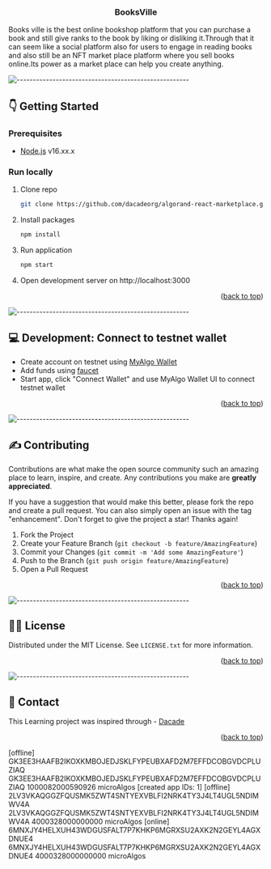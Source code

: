 

<h3 align="center">BooksVille</h3>

</div>
Books ville is the best online bookshop platform that you can purchase a book and still give ranks to the book by liking or disliking it.Through that it can seem like a social platform also for users to engage in reading books and also still be an NFT market place platform where you sell books online.Its power as a market place can help you create anything.

![-----------------------------------------------------](https://raw.githubusercontent.com/andreasbm/readme/master/assets/lines/cloudy.png)

<!-- GETTING STARTED -->

## :point_down: Getting Started

### Prerequisites

- [Node.js](https://nodejs.org/en/) v16.xx.x

### Run locally

1. Clone repo
   ```sh
   git clone https://github.com/dacadeorg/algorand-react-marketplace.git
   ```

2. Install packages
   ```sh
   npm install
   ```
3. Run application
   ```sh
   npm start
   ```
4. Open development server on http://localhost:3000

<p align="right">(<a href="#top">back to top</a>)</p>


![-----------------------------------------------------](https://raw.githubusercontent.com/andreasbm/readme/master/assets/lines/cloudy.png)

## :computer: Development: Connect to testnet wallet
- Create account on testnet using [MyAlgo Wallet](https://wallet.myalgo.com/)
- Add funds using [faucet](https://bank.testnet.algorand.network/)
- Start app, click "Connect Wallet" and use MyAlgo Wallet UI to connect testnet wallet


<p align="right">(<a href="#top">back to top</a>)</p>


![-----------------------------------------------------](https://raw.githubusercontent.com/andreasbm/readme/master/assets/lines/cloudy.png)


<!-- CONTRIBUTING -->

## :writing_hand: Contributing

Contributions are what make the open source community such an amazing place to learn, inspire, and create. Any
contributions you make are **greatly appreciated**.

If you have a suggestion that would make this better, please fork the repo and create a pull request. You can also
simply open an issue with the tag "enhancement". Don't forget to give the project a star! Thanks again!

1. Fork the Project
2. Create your Feature Branch (`git checkout -b feature/AmazingFeature`)
3. Commit your Changes (`git commit -m 'Add some AmazingFeature'`)
4. Push to the Branch (`git push origin feature/AmazingFeature`)
5. Open a Pull Request

<p align="right">(<a href="#top">back to top</a>)</p>


![-----------------------------------------------------](https://raw.githubusercontent.com/andreasbm/readme/master/assets/lines/cloudy.png)


<!-- LICENSE -->

## :policeman: License

Distributed under the MIT License. See `LICENSE.txt` for more information.

<p align="right">(<a href="#top">back to top</a>)</p>



![-----------------------------------------------------](https://raw.githubusercontent.com/andreasbm/readme/master/assets/lines/cloudy.png)

<!-- CONTACT -->

## :iphone: Contact

This  Learning project was inspired through  - [Dacade](https://dacade.org/communities/algorand/courses/algorand-101/challenges/b72ad614-e882-4534-841b-92fc6792b9b8)

<p align="right">(<a href="#top">back to top</a>)</p>




<!-- MARKDOWN LINKS & IMAGES -->
<!-- https://www.markdownguide.org/basic-syntax/#reference-style-links -->

[contributors-shield]: https://img.shields.io/github/contributors/dacadeorg/algorand-react-marketplace.svg?style=for-the-badge

[contributors-url]: https://github.com/dacadeorg/algorand-react-marketplace/graphs/contributors

[forks-shield]: https://img.shields.io/github/forks/dacadeorg/algorand-react-marketplace.svg?style=for-the-badge

[forks-url]: https://github.com/dacadeorg/algorand-react-marketplace/network/members

[stars-shield]: https://img.shields.io/github/stars/dacadeorg/algorand-react-marketplace.svg?style=for-the-badge

[stars-url]: https://github.com/dacadeorg/algorand-react-marketplace/stargazers

[issues-shield]: https://img.shields.io/github/issues/dacadeorg/algorand-react-marketplace.svg?style=for-the-badge

[issues-url]: https://github.com/dacadeorg/algorand-react-marketplace/issues

[license-shield]: https://img.shields.io/github/license/dacadeorg/algorand-react-marketplace.svg?style=for-the-badge

[license-url]: ./README/LICENSE.txt

[product-screenshot]: ./README/images/shot1.png

[product-screenshot-2]: ./README/images/shot2.png


[offline]       GK3EE3HAAFB2IKOXKMBOJEDJSKLFYPEUBXAFD2M7EFFDCOBGVDCPLUZIAQ      GK3EE3HAAFB2IKOXKMBOJEDJSKLFYPEUBXAFD2M7EFFDCOBGVDCPLUZIAQ    1000082000590926 microAlgos     [created app IDs: 1]
[offline]       2LV3VKAQGGZFQUSMK5ZWT4SNTYEXVBLFI2NRK4TY3J4LT4UGL5NDIMWV4A      2LV3VKAQGGZFQUSMK5ZWT4SNTYEXVBLFI2NRK4TY3J4LT4UGL5NDIMWV4A    4000328000000000 microAlgos
[online]        6MNXJY4HELXUH43WDGUSFALT7P7KHKP6MGRXSU2AXK2N2GEYL4AGXDNUE4      6MNXJY4HELXUH43WDGUSFALT7P7KHKP6MGRXSU2AXK2N2GEYL4AGXDNUE4    4000328000000000 microAlgos